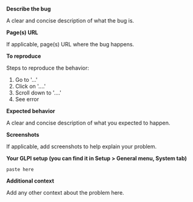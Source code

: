 <!--

Dear GLPI user.

BEFORE SUBMITTING YOUR ISSUE, please make sure to read and follow these steps:

* We don't support community plugins. Contact directly their authors, or use the community forum : https://forum.glpi-project.org.
* For feature requests or enhancements, use the suggest dedicated site (https://suggest.glpi-project.org). We check it very often.
* We prefer to keep this tracker in ENGLISH. If you want support in your language, the community forum (https://forum.glpi-project.org) is the best place.
* Please use the below template.

For more informations, please check contributing guide:
https://github.com/glpi-project/glpi/blob/master/CONTRIBUTING.md

The GLPI team.
-->

**Describe the bug**

A clear and concise description of what the bug is.

**Page(s) URL**

If applicable, page(s) URL where the bug happens.

**To reproduce**

Steps to reproduce the behavior:
1. Go to '...'
2. Click on '....'
3. Scroll down to '....'
4. See error

**Expected behavior**

A clear and concise description of what you expected to happen.

**Screenshots**

If applicable, add screenshots to help explain your problem.


**Your GLPI setup (you can find it in Setup > General menu, System tab)**

```
paste here
```

**Additional context**

Add any other context about the problem here.
